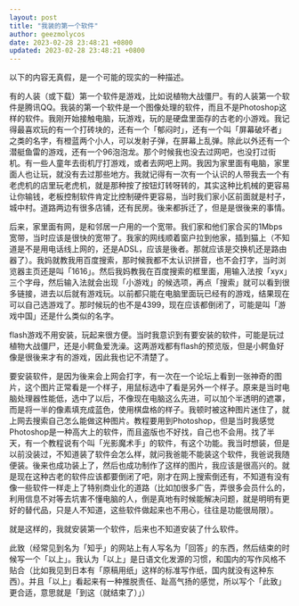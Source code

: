 ```yaml
---
layout: post
title: "我装的第一个软件"
author: geezmolycos
date: 2023-02-28 23:48:21 +0800
updated: 2023-02-28 23:48:21 +0800
---
```


以下的内容无真假，是一个可能的现实的一种描述。

<!-- more -->

有的人装（或下载）第一个软件是游戏，比如说植物大战僵尸。有的人装第一个软件是腾讯QQ。我装的第一个软件是一个图像处理的软件，而且不是Photoshop这样的软件。我刚开始接触电脑，玩游戏，玩的是硬盘里面存的古老的小游戏。我记得最喜欢玩的有一个打砖块的，还有一个「郁闷时」，还有一个叫「屏幕破坏者」之类的名字，有橙蓝两个小人，可以发射子弹，在屏幕上乱弹。除此以外还有一个潜艇鱼雷的游戏，还有一个96泡泡龙。那个时候我也没去过网吧，也没打过街机。有一些人童年去街机厅打游戏，或者去网吧上网。我因为家里面有电脑，家里面人也让玩，就没有去过那些地方。我就记得有一次有一个认识的人带我去一个有老虎机的店里玩老虎机，就是那种按了按钮灯转呀转的，其实这种比机械的更容易让你输钱，老板控制软件肯定比控制硬件更容易，当时我们家小区前面就是村子，城中村。道路两边有很多店铺，还有民房。後来都拆迁了，但是是很後来的事情。

后来，家里面有网，是和邻居一户用的一个宽带。我们家和他们家合买的1Mbps宽带，当时应该是很快的宽带了。我家的网线顺着窗户拉到他家，插到猫上（不知道是不是用电话线上网的，还是ADSL，应该是後者。那就应该是交换机还是路由器了）。我妈就教我用百度搜索，那时候我都不太认识拼音，也不会打字，当时浏览器主页还是叫「1616」。然后我妈教我在百度搜索的框里面，用输入法按「xyx」三个字母，然后输入法就会出现「小游戏」的候选项，再点「搜索」就可以看到很多链接，进去以后就有游戏玩。以前都只能在电脑里面玩已经有的游戏，结果现在可以自己选游戏了。那时候玩的也不是4399，现在应该都倒闭了，可能是叫「游戏中国」还是什么类似的名字。

flash游戏不用安装，玩起来很方便。当时我意识到有要安装的软件，可能是玩过植物大战僵尸，还是小鳄鱼爱洗澡。这两游戏都有flash的预览版，但是小鳄鱼好像是很後来才有的游戏，因此我也记不清楚了。

要安装软件，是因为後来会上网会打字，有一次在一个论坛上看到一张神奇的图片，这个图片正常看是一个样子，用鼠标选中了看是另外一个样子。原来是当时电脑处理器性能低，选中了以后，不像现在电脑这么先进，可以加个半透明的遮罩，而是将一半的像素填充成蓝色，使用棋盘格的样子。我顿时被这种图片迷住了，就上网去搜索自己怎么能做这种图片。教程要用到Photoshop，但是当时我感觉Photoshop是一种高大上的软件，而且盗版也不好找，自己也不会用。找了半天，有一个教程说有个叫「光影魔术手」的软件，有这个功能。我当时想装，但是以前没装过，不知道装了软件会怎么样，就问我爸能不能装这个软件，我爸说我随便装。後来也成功装上了，然后也成功制作了这样的图片，我应该是很高兴的。就是现在这种古老的软件应该都要倒闭了吧，刚才在网上搜索倒还有，不知道有没有像一些软件一样走上了特别商业化的道路（比如加很多广告，弄很多会员什么的，利用信息不对等去坑害不懂电脑的人，倒是真地有时候能解决问题，就是明明有更好的替代品，只是人不知道，这些软件做起来也不用心，往往是功能很局限）。

就是这样的，我就安装第一个软件，后来也不知道安装了什么软件。

此致（经常见到名为「知乎」的网站上有人写名为「回答」的东西，然后结束的时候写一个「以上」。我认为「以上」是日语文化发源的习惯，和国内的写作风格不贴合（比如我见到日本有「原稿用纸」这样的标准写作纸，国内就没有这种东西）。并且「以上」看起来有一种推脱责任、趾高气扬的感觉，所以写个「此致」更合适，意思就是「到这（就结束了）」）
